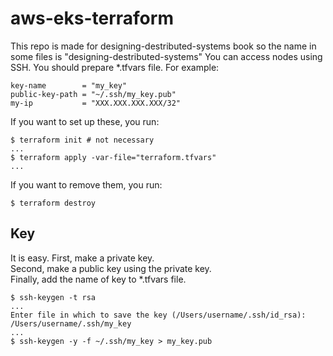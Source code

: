 # aws-eks-terraform
This repo is made for designing-destributed-systems book so the name in some files is "designing-destributed-systems"
You can access nodes using SSH.
You should prepare *.tfvars file.
For example:

```
key-name        = "my_key"
public-key-path = "~/.ssh/my_key.pub"
my-ip           = "XXX.XXX.XXX.XXX/32"
```

If you want to set up these, you run:

```
$ terraform init # not necessary
...
$ terraform apply -var-file="terraform.tfvars"
...
```

If you want to remove them, you run:
```
$ terraform destroy
```

## Key
It is easy.
First, make a private key.\
Second, make a public key using the private key.\
Finally, add the name of key to *.tfvars file.

```
$ ssh-keygen -t rsa
...
Enter file in which to save the key (/Users/username/.ssh/id_rsa): /Users/username/.ssh/my_key
...
$ ssh-keygen -y -f ~/.ssh/my_key > my_key.pub
```
